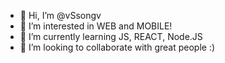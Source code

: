 - 👋 Hi, I’m @vSsongv
- 👀 I’m interested in WEB and MOBILE!
- 🌱 I’m currently learning JS, REACT, Node.JS
- 💞️ I’m looking to collaborate with great people :)

<!---
vSsongv/vSsongv is a ✨ special ✨ repository because its `README.md` (this file) appears on your GitHub profile.
You can click the Preview link to take a look at your changes.
--->

